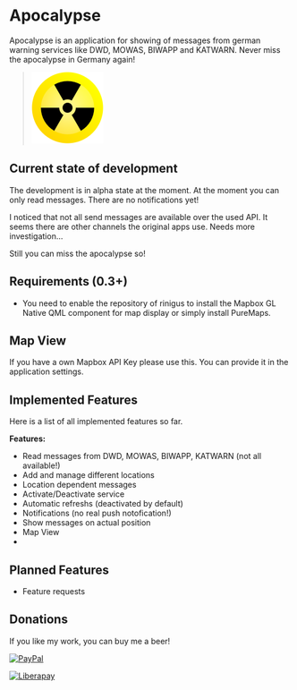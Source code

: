 # Apocalypse

Apocalypse is an application for showing of messages from german warning services like DWD, MOWAS, BIWAPP and KATWARN.
Never miss the apocalypse in Germany again!

>![](icons/128x128/harbour-apocalypse.png)


## Current state of development

The development is in alpha state at the moment. At the moment you can only read messages. There are no notifications yet! 

I noticed that not all send messages are available over the used API. It seems there are other channels the original apps use. Needs more investigation...

Still you can miss the apocalypse so!

## Requirements (0.3+)
- You need to enable the repository of rinigus to install the Mapbox GL Native QML component for map display or simply install PureMaps.

## Map View
If you have a own Mapbox API Key please use this. You can provide it in the application settings.

## Implemented Features
Here is a list of all implemented features so far.

**Features:**

- Read messages from DWD, MOWAS, BIWAPP, KATWARN (not all available!) 
- Add and manage different locations
- Location dependent messages
- Activate/Deactivate service
- Automatic refreshs (deactivated by default)
- Notifications (no real push notofication!)
- Show messages on actual position
- Map View
- 
## Planned Features

- Feature requests

## Donations

If you like my work, you can buy me a beer! 

[![PayPal](https://www.paypalobjects.com/en_US/i/btn/btn_donate_LG.gif) ](https://www.paypal.com/paypalme/nubecula/1)

[![Liberapay](https://liberapay.com/assets/widgets/donate.svg)](https://liberapay.com/black-sheep-dev/donate)

